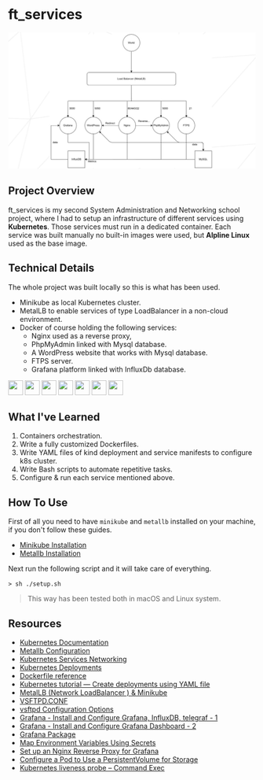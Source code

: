 # ft_services

![](./The%20Infrastructure.png)

## Project Overview

ft_services is my second System Administration and Networking school project, where I had to setup an infrastructure of different services using **Kubernetes**. Those services must run in a dedicated container. Each service was built manually no built-in images were used, but **Alpline Linux** used as the base image.

## Technical Details

The whole project was built locally so this is what has been used.

- Minikube as local Kubernetes cluster.
- MetalLB to enable services of type LoadBalancer in a non-cloud environment.
- Docker of course holding the following services:
	- Nginx used as a reverse proxy,
	- PhpMyAdmin linked with Mysql database.
	- A WordPress website that works with Mysql database.
	- FTPS server.
	- Grafana platform linked with InfluxDb database.

<p float="left">
  <img src="https://blog.teracy.com/images/2017/06/15/kubernetes_logo_with_border.png" width="30px" height="30px">
  <img src="https://v0-2-1--metallb.netlify.app/images/logo.png" width="30px" height="30px">
  <img src="https://cdn.icon-icons.com/icons2/2699/PNG/512/docker_tile_logo_icon_168248.png" width="30px" height="30px">
  <img src="https://ugeek.github.io/blog/images-blog/nginx.png" width="30px" height="30px">
  <img src="https://upload.wikimedia.org/wikipedia/commons/0/0c/Wordpress_logo_8.png" width="30px" height="30px">
  <img src="https://www.freepnglogos.com/uploads/logo-mysql-png/logo-mysql-mysql-logo-png-images-are-download-crazypng-21.png" width="30px" height="30px">
  <img src="https://upload.wikimedia.org/wikipedia/commons/9/9d/Grafana_logo.png" width="30px" height="30px">
</p>

## What I've Learned

1. Containers orchestration.
2. Write a fully customized Dockerfiles.
3. Write YAML files of kind deployment and service manifests to configure k8s cluster.
4. Write Bash scripts to automate repetitive tasks.
5. Configure & run each service mentioned above.

## How To Use

First of all you need to have `minikube` and `metallb` installed on your machine, if you don't follow these guides.

- [Minikube Installation](https://k8s-docs.netlify.app/en/docs/tasks/tools/install-minikube/)
- [Metallb Installation](https://metallb.universe.tf/installation/)

Next run the following script and it will take care of everything.

```console
> sh ./setup.sh
```

> This way has been tested both in macOS and Linux system.

## Resources

- [Kubernetes Documentation](https://kubernetes.io/docs/home/)
- [Metallb Configuration](https://metallb.universe.tf/configuration/)
- [Kubernetes Services Networking](https://kubernetes.io/docs/concepts/services-networking/service/)
- [Kubernetes Deployments](https://kubernetes.io/docs/concepts/workloads/controllers/deployment/)
- [Dockerfile reference](https://docs.docker.com/engine/reference/builder/)
- [Kubernetes tutorial — Create deployments using YAML file](https://karthi-net.medium.com/kubernetes-tutorial-create-deployments-using-yaml-file-90ea901a2f74)
- [MetalLB (Network LoadBalancer ) & Minikube](https://medium.com/@shoaib_masood/metallb-network-loadbalancer-minikube-335d846dfdbe)
- [VSFTPD.CONF](http://vsftpd.beasts.org/vsftpd_conf.html)
- [vsftpd Configuration Options](https://web.mit.edu/rhel-doc/5/RHEL-5-manual/Deployment_Guide-en-US/s1-ftp-vsftpd-conf.html)
- [Grafana - Install and Configure Grafana, InfluxDB, telegraf - 1](https://www.youtube.com/watch?v=pE7zU4MOqC8)
- [Grafana - Install and Configure Grafana Dashboard - 2](https://www.youtube.com/watch?v=7kfgTtQzSG0)
- [Grafana Package](https://pkgs.org/search/?q=grafana)
- [Map Environment Variables Using Secrets](https://octoperf.com/blog/2019/09/19/kraken-kubernetes-influxdb-grafana-telegraf/#map-a-configuration-file-using-configmap)
- [Set up an Nginx Reverse Proxy for Grafana](https://medium.com/grafana-tutorials/reverse-proxy-grafana-with-nginx-c5df753acfde)
- [Configure a Pod to Use a PersistentVolume for Storage](https://kubernetes.io/docs/tasks/configure-pod-container/configure-persistent-volume-storage/)
- [Kubernetes liveness probe – Command Exec](https://www.grandmetric.com/knowledge-base/design_and_configure/kubernetes-liveness-probe-command-exec/)
